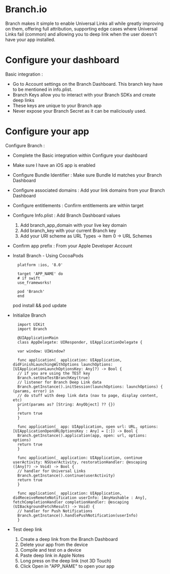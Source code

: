 # Branch.io

Branch makes it simple to enable Universal Links all while greatly improving on them, offering full attribution, supporting edge cases where Universal Links fail (common) and allowing you to deep link when the user doesn't have your app installed.


# Configure your dashboard 

Basic integration :

- Go to Account settings on the Branch Dashboard. This branch key have to be mentioned in info.plist.
- Branch Keys allow you to interact with your Branch SDKs and create deep links
- These keys are unique to your Branch app
- Never expose your Branch Secret as it can be maliciously used.

# Configure your app

Configure Branch :
- Complete the Basic integration within Configure your dashboard
- Make sure I have an iOS app is enabled

- Configure Bundle Identifier : Make sure Bundle Id matches your Branch Dashboard

- Configure associated domains : Add your link domains from your Branch Dashboard

- Configure entitlements : Confirm entitlements are within target

- Configure Info.plist : Add Branch Dashboard values
    1. Add branch_app_domain with your live key domain
    2. Add branch_key with your current Branch key
    3. Add your URI scheme as URL Types -> Item 0 -> URL Schemes
    
- Confirm app prefix : From your Apple Developer Account

- Install Branch - Using CocoaPods

        platform :ios, '8.0'

        target 'APP_NAME' do
        # if swift
        use_frameworks!

        pod 'Branch'
        end

    pod install && pod update
    
    
- Initialize Branch

        import UIKit
        import Branch

        @UIApplicationMain
        class AppDelegate: UIResponder, UIApplicationDelegate {

        var window: UIWindow?

        func application(_ application: UIApplication, didFinishLaunchingWithOptions launchOptions: [UIApplicationLaunchOptionsKey: Any]?) -> Bool {
        // if you are using the TEST key
        Branch.setUseTestBranchKey(true)
        // listener for Branch Deep Link data
        Branch.getInstance().initSession(launchOptions: launchOptions) { (params, error) in
        // do stuff with deep link data (nav to page, display content, etc)
        print(params as? [String: AnyObject] ?? {})
        }
        return true
        }

        func application(_ app: UIApplication, open url: URL, options: [UIApplicationOpenURLOptionsKey : Any] = [:]) -> Bool {
        Branch.getInstance().application(app, open: url, options: options)
        return true
        }

        func application(_ application: UIApplication, continue userActivity: NSUserActivity, restorationHandler: @escaping ([Any]?) -> Void) -> Bool {
        // handler for Universal Links
        Branch.getInstance().continue(userActivity)
        return true
        }

        func application(_ application: UIApplication, didReceiveRemoteNotification userInfo: [AnyHashable : Any], fetchCompletionHandler completionHandler: @escaping (UIBackgroundFetchResult) -> Void) {
        // handler for Push Notifications
        Branch.getInstance().handlePushNotification(userInfo)
        }


- Test deep link

    1. Create a deep link from the Branch Dashboard
    2. Delete your app from the device
    3. Compile and test on a device
    4. Paste deep link in Apple Notes
    5. Long press on the deep link (not 3D Touch)
    6. Click Open in "APP_NAME" to open your app




